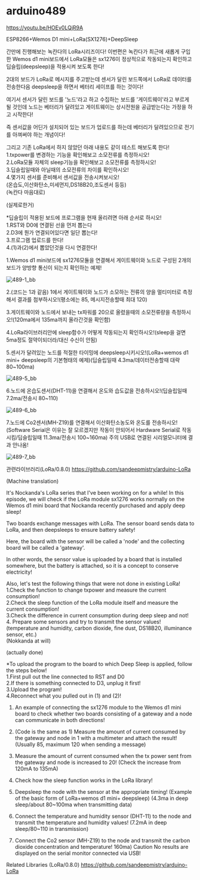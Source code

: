 # arduino489

https://youtu.be/HOEv0LQjR9A<BR>
  
ESP8266+Wemos D1 mini+LoRa(SX1276)+DeepSleep

간만에 진행해보는 녹칸다의 LoRa시리즈이다!
이번편은 녹칸다가 최근에 새롭게 구입한 Wemos d1 mini보드에서 LoRa모듈은 sx1276이 정상적으로 작동되는지 확인하고 딥슬립(deepsleep)을 적용시켜 보도록 한다!

2대의 보드가 LoRa로 메시지를 주고받는데 센서가 달린 보드쪽에서 LoRa로 데이터를 전송한다음 deepsleep을 하면서 베터리 세이프를 하는 것이다!

여기서 센서가 달린 보드를 '노드'라고 하고 수집하는 보드를 '게이트웨이'라고 부르게 될 것인데 노드는 베터리가 달려있고 게이트웨이는 상시전원을 공급받는다는 가정을 하고 시작한다!

즉 센서값을 어딘가 설치되어 있는 보드가 업로드를 하는데 베터리가 달려있으므로 전기를 아껴써야 하는 개념이다!

그리고 기존 LoRa에서 하지 않았던 아래 내용도 같이 테스트 해보도록 한다!<BR>
1.txpower를 변경하는 기능을 확인해보고 소모전류를 측정하시오!<BR>
2.LoRa모듈 자체의 sleep기능을 확인해보고 소모전류를 측정하시오!<BR>
3.딥슬립일때와 아닐때의 소모전류의 차이를 확인하시오!<BR>
4.몇가지 센서를 준비해서 센서값을 전송시켜보시오!<BR>
(온습도,이산화탄소,미세먼지,DS18B20,조도센서 등등)<BR>
(녹칸다 마음대로)

(실제로한거)

*딥슬립이 적용된 보드에 프로그램을 현재 올리려면 아래 순서로 하시오!<BR>
1.RST와 D0에 연결된 선을 먼저 뽑는다<BR>
2.D3에 뭔가 연결되어있다면 일단 뽑는다!<BR>
3.프로그램 업로드를 한다!<BR>
4.(1)과(2)에서 뽑았던것을 다시 연결한다!

1.Wemos d1 mini보드에 sx1276모듈을 연결해서 게이트웨이와 노드로 구성된 2개의 보드가 양방향 통신이 되는지 확인하는 예제!

![489-1_bb](https://user-images.githubusercontent.com/106683637/171844332-cb5d450a-403c-4d90-97d7-2b5f26b3d696.jpg)
  
2.(코드는 1과 같음) 1에서 게이트웨이와 노드가 소모하는 전류의 양을 멀티미터로 측정해서 결과를 첨부하시오!(평소에는 85, 메시지전송할때 최대 120)

3.게이트웨이와 노드에서 보내는 tx파워를 20으로 올렸을때의 소모전류량을 측정하시오!(120ma에서 135ma까지 올라간것을 확인함)

4.LoRa라이브러리안에 sleep함수가 어떻게 작동되는지 확인하시오!(sleep을 걸면 5ma정도 절약이되더라/대신 수신이 안됨)

5.센서가 달려있는 노드를 적절한 타이밍에 deepsleep시키시오!(LoRa+wemos d1 mini+ deepsleep의 기본형태의 예제)(딥슬립일때 4.3ma/데이터전송할때 대략80~100ma)

![489-5_bb](https://user-images.githubusercontent.com/106683637/171844331-61387407-289d-49de-95bd-7bc18be66894.jpg)
  
6.노드에 온습도센서(DHT-11)을 연결해서 온도와 습도값을 전송하시오!(딥슬립일때 7.2ma/전송시 80~110)

![489-6_bb](https://user-images.githubusercontent.com/106683637/171844329-14e5d0f3-f000-4b40-b124-7627686d7424.jpg)
  
7.노드에 Co2센서(MH-Z19)를 연결해서 이산화탄소농도와 온도를 전송하시오!(Software Serial은 이유는 잘 모르겠지만 작동이 안되어서 Hardware Serial로 작동시킴/딥슬립일때 11.3ma/전송시 100~160ma) 주의 USB로 연결된 시리얼모니터에 결과 안나옴!

![489-7_bb](https://user-images.githubusercontent.com/106683637/171844325-59012749-8eea-45d7-b655-f917a67613bd.jpg)
  
관련라이브러리(LoRa/0.8.0)
https://github.com/sandeepmistry/arduino-LoRa
  
(Machine translation)

It's Nockanda's LoRa series that I've been working on for a while!
In this episode, we will check if the LoRa module sx1276 works normally on the Wemos d1 mini board that Nockanda recently purchased and apply deep sleep!

Two boards exchange messages with LoRa. The sensor board sends data to LoRa, and then deepsleeps to ensure battery safety!

Here, the board with the sensor will be called a 'node' and the collecting board will be called a 'gateway'.

In other words, the sensor value is uploaded by a board that is installed somewhere, but the battery is attached, so it is a concept to conserve electricity!

Also, let's test the following things that were not done in existing LoRa!<BR>
1.Check the function to change txpower and measure the current consumption!<BR>
2.Check the sleep function of the LoRa module itself and measure the current consumption!<BR>
3.Check the difference in current consumption during deep sleep and not!<BR>
4. Prepare some sensors and try to transmit the sensor values!<BR>
(temperature and humidity, carbon dioxide, fine dust, DS18B20, illuminance sensor, etc.)<BR>
(Nokkanda at will)

(actually done)

*To upload the program to the board to which Deep Sleep is applied, follow the steps below!<BR>
1.First pull out the line connected to RST and D0<BR>
2.If there is something connected to D3, unplug it first!<BR>
3.Upload the program!<BR>
4.Reconnect what you pulled out in (1) and (2)!<BR>

1. An example of connecting the sx1276 module to the Wemos d1 mini board to check whether two boards consisting of a gateway and a node can communicate in both directions!

2. (Code is the same as 1) Measure the amount of current consumed by the gateway and node in 1 with a multimeter and attach the result! (Usually 85, maximum 120 when sending a message)

3. Measure the amount of current consumed when the tx power sent from the gateway and node is increased to 20! (Check the increase from 120mA to 135mA)

4. Check how the sleep function works in the LoRa library!
  
5. Deepsleep the node with the sensor at the appropriate timing! (Example of the basic form of LoRa+wemos d1 mini+ deepsleep) (4.3ma in deep sleep/about 80~100ma when transmitting data)

6. Connect the temperature and humidity sensor (DHT-11) to the node and transmit the temperature and humidity values! (7.2mA in deep sleep/80~110 in transmission)

7. Connect the Co2 sensor (MH-Z19) to the node and transmit the carbon dioxide concentration and temperature! 160ma) Caution No results are displayed on the serial monitor connected via USB!

Related Libraries (LoRa/0.8.0)
https://github.com/sandeepmistry/arduino-LoRa
